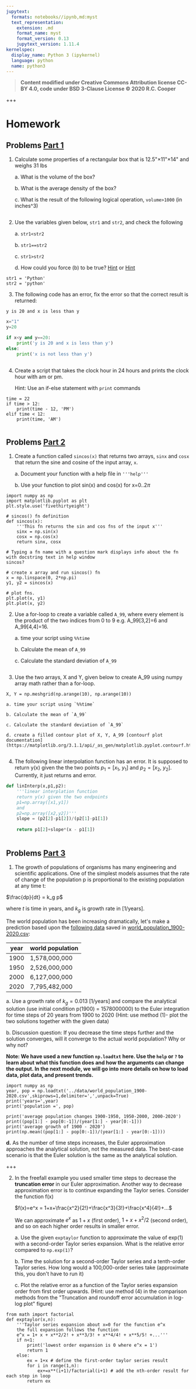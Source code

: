 ```yaml
---
jupytext:
  formats: notebooks//ipynb,md:myst
  text_representation:
    extension: .md
    format_name: myst
    format_version: 0.13
    jupytext_version: 1.11.4
kernelspec:
  display_name: Python 3 (ipykernel)
  language: python
  name: python3
---
```


> __Content modified under Creative Commons Attribution license CC-BY
> 4.0, code under BSD 3-Clause License © 2020 R.C. Cooper__

+++

# Homework

## Problems [Part 1](./01_Interacting_with_Python.md)

1. Calculate some properties of a rectangular box that is 12.5"$\times$11"$\times$14" and weighs 31 lbs

    a. What is the volume of the box?
    
    b. What is the average density of the box?
    
    c. What is the result of the following logical operation, `volume>1000` (in inches^3)

```{code-cell} ipython3

```

2. Use the variables given below, `str1` and `str2`, and check the following 

    a. `str1<str2`
    
    b. `str1==str2`
    
    c. `str1>str2`
    
    d. How could you force (b) to be true? [Hint](https://docs.python.org/3/library/stdtypes.html?highlight=str.lower#str.lower) or [Hint](https://docs.python.org/3/library/stdtypes.html?highlight=str.lower#str.upper)

```{code-cell} ipython3
str1 = 'Python'
str2 = 'python'
```

3. The following code has an error, fix the error so that the correct result is returned:

```y is 20 and x is less than y```

```python
x="1"
y=20

if x<y and y==20:
    print('y is 20 and x is less than y')
else:
    print('x is not less than y')
```

```{code-cell} ipython3

```

4. Create a script that takes the clock hour in 24 hours and prints the clock hour with am or pm. 

    Hint: Use an if-else statement with `print` commands

```{code-cell} ipython3
time = 22
if time > 12:
    print(time - 12, 'PM')
elif time < 12:
    print(time, 'AM')
```

```{code-cell} ipython3

```

## Problems [Part 2](./02_Working_with_Python.md)

1. Create a function called `sincos(x)` that returns two arrays, `sinx` and `cosx` that return the sine and cosine of the input array, `x`. 

    a. Document your function with a help file in `'''help'''`
    
    b. Use your function to plot sin(x) and cos(x) for x=$0..2\pi$

```{code-cell} ipython3
import numpy as np
import matplotlib.pyplot as plt
plt.style.use('fivethirtyeight')

# sincos() fn definition
def sincos(x):
    '''This fn returns the sin and cos fns of the input x'''
    sinx = np.sin(x)
    cosx = np.cos(x)
    return sinx, cosx

# Typing a fn name with a question mark displays info about the fn with docstring text in help window
sincos?

# create x array and run sincos() fn
x = np.linspace(0, 2*np.pi)
y1, y2 = sincos(x)

# plot fns.
plt.plot(x, y1)
plt.plot(x, y2)
```

2. Use a for-loop to create a variable called `A_99`, where every element is the product
of the two indices from 0 to 9 e.g. A_99[3,2]=6 and A_99[4,4]=16. 

    a. time your script using `%%time`    
    
    b. Calculate the mean of `A_99`

    c. Calculate the standard deviation of `A_99`

```{code-cell} ipython3

```

3. Use the two arrays, X and Y, given below to create A_99 using numpy array math rather than a for-loop.

```{code-cell} ipython3
X, Y = np.meshgrid(np.arange(10), np.arange(10))
```

    a. time your script using `%%time`    
    
    b. Calculate the mean of `A_99`

    c. Calculate the standard deviation of `A_99`
        
    d. create a filled contour plot of X, Y, A_99 [contourf plot documentation](https://matplotlib.org/3.1.1/api/_as_gen/matplotlib.pyplot.contourf.html)

```{code-cell} ipython3

```

4. The following linear interpolation function has an error. It is supposed to return y(x) given the the two points $p_1=[x_1,~y_1]$ and $p_2=[x_2,~y_2]$. Currently, it just returns and error.

```python
def linInterp(x,p1,p2):
    '''linear interplation function
    return y(x) given the two endpoints 
    p1=np.array([x1,y1])
    and
    p2=np.array([x2,y2])'''
    slope = (p2[2]-p1[2])/(p2[1]-p1[1])
    
    return p1[2]+slope*(x - p1[1])
```

```{code-cell} ipython3

```

## Problems [Part 3](03_Numerical_error.md)

1. The growth of populations of organisms has many engineering and scientific applications. One of the simplest
models assumes that the rate of change of the population p is proportional to the existing population at any time t:

$\frac{dp}{dt} = k_g p$

where $t$ is time in years, and $k_g$ is growth rate in \[1/years\]. 

The world population has been increasing dramatically, let's make a prediction based upon the [following data](https://worldpopulationhistory.org/map/2020/mercator/1/0/25/) saved in [world_population_1900-2020.csv](../data/world_population_1900-2020.csv):


|year| world population |
|---|---|
|1900|1,578,000,000|
|1950|2,526,000,000|
|2000|6,127,000,000|
|2020|7,795,482,000|

a. Use a growth rate of $k_g=0.013$ [1/years] and compare the analytical solution (use initial condition p(1900) = 1578000000) to the Euler integration for time steps of 20 years from 1900 to 2020 (Hint: use method (1)- plot the two solutions together with the given data) 

b. Discussion question: If you decrease the time steps further and the solution converges, will it converge to the actual world population? Why or why not? 

**Note: We have used a new function `np.loadtxt` here. Use the `help` or `?` to learn about what this function does and how the arguments can change the output. In the next module, we will go into more details on how to load data, plot data, and present trends.**

```{code-cell} ipython3
import numpy as np
year, pop = np.loadtxt('../data/world_population_1900-2020.csv',skiprows=1,delimiter=',',unpack=True)
print('years=',year)
print('population =', pop)
```

```{code-cell} ipython3
print('average population changes 1900-1950, 1950-2000, 2000-2020')
print((pop[1:] - pop[0:-1])/(year[1:] - year[0:-1]))
print('average growth of 1900 - 2020')
print(np.mean((pop[1:] - pop[0:-1])/(year[1:] - year[0:-1])))
```

__d.__ As the number of time steps increases, the Euler approximation approaches the analytical solution, not the measured data. The best-case scenario is that the Euler solution is the same as the analytical solution.

+++

2. In the freefall example you used smaller time steps to decrease the **truncation error** in our Euler approximation. Another way to decrease approximation error is to continue expanding the Taylor series. Consider the function f(x)

    $f(x)=e^x = 1+x+\frac{x^2}{2!}+\frac{x^3}{3!}+\frac{x^4}{4!}+...$

    We can approximate $e^x$ as $1+x$ (first order), $1+x+x^2/2$ (second order), and so on each higher order results in smaller error. 
    
    a. Use the given `exptaylor` function to approximate the value of exp(1) with a second-order Taylor series expansion. What is the relative error compared to `np.exp(1)`?
    
    b. Time the solution for a second-order Taylor series and a tenth-order Taylor series. How long would a 100,000-order series take (approximate this, you don't have to run it)
    
    c. Plot the relative error as a function of the Taylor series expansion order from first order upwards. (Hint: use method (4) in the comparison methods from the "Truncation and roundoff error accumulation in log-log plot" figure)

```{code-cell} ipython3
from math import factorial
def exptaylor(x,n):
    '''Taylor series expansion about x=0 for the function e^x
    the full expansion follows the function
    e^x = 1+ x + x**2/2! + x**3/3! + x**4/4! + x**5/5! +...'''
    if n<1:
        print('lowest order expansion is 0 where e^x = 1')
        return 1
    else:
        ex = 1+x # define the first-order taylor series result
        for i in range(1,n):
            ex+=x**(i+1)/factorial(i+1) # add the nth-order result for each step in loop
        return ex
        
```

```{code-cell} ipython3

```
